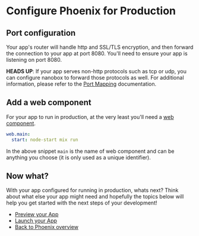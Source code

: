 # Configure Phoenix for Production

## Port configuration
Your app's router will handle http and SSL/TLS encryption, and then forward the connection to your app at port 8080. You'll need to ensure your app is listening on port 8080.

**HEADS UP**: If your app serves non-http protocols such as tcp or udp, you can configure nanobox to forward those protocols as well. For additional information, please refer to the [Port Mapping](https://docs.nanobox.io/boxfile/web/#port-mapping) documentation.


## Add a web component
For your app to run in production, at the very least you'll need a [web component](https://docs.nanobox.io/boxfile/web/).

```yaml
web.main:
  start: node-start mix run
```

In the above snippet `main` is the name of web component and can be anything you choose (it is only used as a unique identifier).

## Now what?
With your app configured for running in production, whats next? Think about what else your app might need and hopefully the topics below will help you get started with the next steps of your development!

* [Preview your App](/elixir/phoenix/preview-your-app)
* [Launch your App](/elixir/phoenix/launch-your-app)
* [Back to Phoenix overview](/elixir/phoenix)
